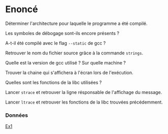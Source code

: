 # Enoncé
Déterminer l'architecture pour laquelle le programme a été compilé.

Les symboles de débogage sont-ils encore présents ?

A-t-il été compilé avec le flag `--static` de gcc ?

Retrouver le nom du fichier source grâce à la commande `strings`.

Quelle est la version de gcc utilisé ? Sur quelle machine ?

Trouver la chaine qui s'affichera à l'écran lors de l'exécution.

Quelles sont les fonctions de la libc utilisées ?

Lancer `strace` et retrouver la ligne résponsable de l'affichage du message.

Lancer `ltrace` et retrouver les fonctions de la libc trouvées précédemment.

### Données

[Ex1](Ex1?raw=true)
